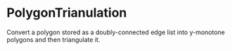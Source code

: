 # PolygonTrianulation
Convert a polygon stored as a doubly-connected edge list into y-monotone polygons and then triangulate it.
